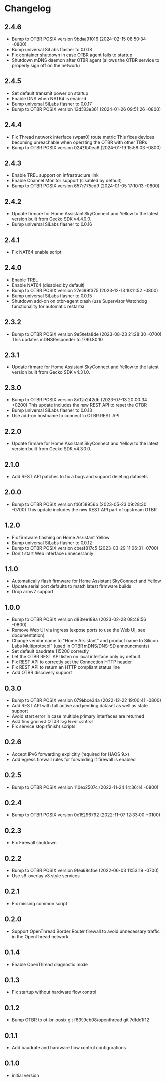 # Changelog

## 2.4.6

- Bump to OTBR POSIX version 9bdaa91016 (2024-02-15 08:50:34 -0800)
- Bump universal SiLabs flasher to 0.0.18
- Fix container shutdown in case OTBR agent fails to startup
- Shutdown mDNS daemon after OTBR agent (allows the OTBR service to
  properly sign off on the network)

## 2.4.5

- Set default transmit power on startup
- Enable DNS when NAT64 is enabled
- Bump universal SiLabs flasher to 0.0.17
- Bump to OTBR POSIX version 13d583e361 (2024-01-26 09:51:26 -0800)

## 2.4.4

- Fix Thread network interface (wpan0) route metric
  This fixes devices becoming unreachable when operating the OTBR with other TBRs
- Bump to OTBR POSIX version 02421b0ea6 (2024-01-19 15:58:03 -0800)

## 2.4.3

- Enable TREL support on infrastructure link
- Enable Channel Monitor support (disabled by default)
- Bump to OTBR POSIX version 657e775cd9 (2024-01-05 17:10:13 -0800)

## 2.4.2

- Update firmare for Home Assistant SkyConnect and Yellow to the latest version
  built from Gecko SDK v4.4.0.0.
- Bump universal SiLabs flasher to 0.0.16

## 2.4.1

- Fix NAT64 enable script

## 2.4.0

- Enable TREL
- Enable NAT64 (disabled by default)
- Bump to OTBR POSIX version 27ed99f375 (2023-12-13 10:11:52 -0800)
- Bump universal SiLabs flasher to 0.0.15
- Shutdown add-on on otbr-agent crash (use Supervisor Watchdog functionality
  for automatic restarts)

## 2.3.2

- Bump to OTBR POSIX version 9e50efa8de (2023-08-23 21:28:30 -0700)
  This updates mDNSResponder to 1790.80.10

## 2.3.1

- Update firmare for Home Assistant SkyConnect and Yellow to the latest version
  built from Gecko SDK v4.3.1.0.

## 2.3.0

- Bump to OTBR POSIX version 8d12b242db (2023-07-13 20:00:34 +0200)
  This update includes the new REST API to reset the OTBR
- Bump universal SiLabs flasher to 0.0.13
- Use add-on hostname to connect to OTBR REST API

## 2.2.0

- Update firmare for Home Assistant SkyConnect and Yellow to the latest version
  built from Gecko SDK v4.3.0.0.

## 2.1.0

- Add REST API patches to fix a bugs and support deleting datasets

## 2.0.0

- Bump to OTBR POSIX version f46f68956b (2023-05-23 09:28:30 -0700)
  This update includes the new REST API part of upstream OTBR

## 1.2.0

- Fix firmware flashing on Home Assistant Yellow
- Bump universal SiLabs flasher to 0.0.12
- Bump to OTBR POSIX version cbeaf817c5 (2023-03-29 11:06:31 -0700)
- Don't start Web interface unnecessarily

## 1.1.0

- Automatically flash firmware for Home Assistant SkyConnect and Yellow
- Update serial port defaults to match latest firmware builds
- Drop armv7 support

## 1.0.0

- Bump to OTBR POSIX version d83fee189a (2023-02-28 08:48:56 -0800)
- Remove Web UI via ingress (expose ports to use the Web UI, see documentation)
- Change vendor name to "Home Assistant" and product name to Silicon Labs
  Multiprotocol" (used in OTBR mDNS/DNS-SD announcments)
- Set default baudrate 115200 correctly
- Let the OTBR REST API listen on local interface only by default
- Fix REST API to correctly set the Connection HTTP header
- Fix REST API to return an HTTP compliant status line
- Add OTBR discovery support

## 0.3.0

- Bump to OTBR POSIX version 079bbce34a (2022-12-22 19:00:41 -0800)
- Add REST API with full active and pending dataset as well as state support
- Avoid start error in case multiple primary interfaces are returned
- Add fine grained OTBR log level control
- Fix service stop (finish) scripts

## 0.2.6

- Accept IPv6 forwarding explicitly (required for HAOS 9.x)
- Add egress firewall rules for forwarding if firewall is enabled

## 0.2.5

- Bump to OTBR POSIX version 110eb2507c (2022-11-24 14:36:14 -0800)

## 0.2.4

- Bump to OTBR POSIX version 0e15296792 (2022-11-07 12:33:00 +0100)

## 0.2.3

- Fix Firewall shutdown

## 0.2.2

- Bump to OTBR POSIX version 9fea68cfbe (2022-06-03 11:53:19 -0700)
- Use s6-overlay v3 style services

## 0.2.1

- Fix missing common script

## 0.2.0

- Support OpenThread Border Router firewall to avoid unnecessary traffic in the
  OpenThread network.

## 0.1.4

- Enable OpenThread diagnostic mode

## 0.1.3

- Fix startup without hardware flow control

## 0.1.2

- Bump OTBR to ot-br-posix git f8399eb08/openthread git 7dfde1f12

## 0.1.1

- Add baudrate and hardware flow control configurations

## 0.1.0

- initial version

